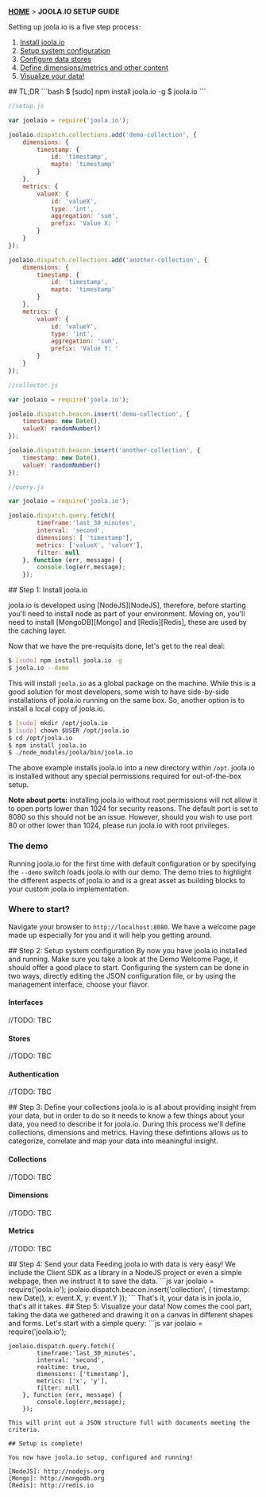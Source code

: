 [**HOME**](Home) > **JOOLA.IO SETUP GUIDE**

Setting up joola.io is a five step process:

1. [Install joola.io](#step1)
2. [Setup system configuration](#step2)
3. [Configure data stores](#step3)
4. [Define dimensions/metrics and other content](#step4)
5. [Visualize your data!](#step5)

<a name="step1" />
## TL;DR
```bash
$ [sudo] npm install joola.io -g
$ joola.io
```

```js
//setup.js

var joolaio = require('joola.io');

joolaio.dispatch.collections.add('demo-collection', {
	dimensions: {
		timestamp: {
			id: 'timestamp',
			mapto: 'timestamp'
		}
	},
	metrics: {
		valueX: {
			id: 'valueX',
			type: 'int',
			aggregation: 'sum',
			prefix: 'Value X: '
		}
	}
});

joolaio.dispatch.collections.add('another-collection', {
	dimensions: {
		timestamp: {
			id: 'timestamp',
			mapto: 'timestamp'
		}
	},
	metrics: {
		valueY: {
			id: 'valueY',
			type: 'int',
			aggregation: 'sum',
			prefix: 'Value Y: '
		}
	}
});
```

```js
//collector.js

var joolaio = require('joola.io');

joolaio.dispatch.beacon.insert('demo-collection', {
	timestamp: new Date(),
	valueX: randomNumber()
});

joolaio.dispatch.beacon.insert('another-collection', {
	timestamp: new Date(),
	valueY: randomNumber()
});
```

```js
//query.js

var joolaio = require('joola.io');

joolaio.dispatch.query.fetch({
		timeframe:'last_30_minutes',
		interval: 'second',
		dimensions: [ 'timestamp'],
		metrics: ['valueX', 'valueY'],
		filter: null
	}, function (err, message) {
		console.log(err,message);
	});
```

<a name="step1" />
## Step 1: Install joola.io

joola.io is developed using [NodeJS][NodeJS], therefore, before starting you'll need to install node as part of your environment.
Moving on, you'll need to install [MongoDB][Mongo] and [Redis][Redis], these are used by the caching layer.

Now that we have the pre-requisits done, let's get to the real deal:
```bash
$ [sudo] npm install joola.io -g
$ joola.io --demo
```

This will install `joola.io` as a global package on the machine. While this is a good solution for most developers, some wish to have side-by-side installations of joola.io running on the same box.
So, another option is to install a local copy of joola.io.
```bash
$ [sudo] mkdir /opt/joola.io
$ [sudo] chown $USER /opt/joola.io
$ cd /opt/joola.io
$ npm install joola.io
$ ./node_modules/joola/bin/joola.io
```

The above example installs joola.io into a new directory within `/opt`. joola.io is installed without any special permissions required for out-of-the-box setup.

**Note about ports:** installing joola.io without root permissions will not allow it to open ports lower than 1024 for security reasons. The default port is set to 8080 so this should not be an issue. However, should you wish to use port 80 or other lower than 1024, please run joola.io with root privileges.

### The demo
Running joola.io for the first time with default configuration or by specifying the `--demo` switch loads joola.io with our demo. The demo tries to highlight the different
aspects of joola.io and is a great asset as building blocks to your custom joola.io implementation.

### Where to start?
Navigate your browser to `http://localhost:8080`. We have a welcome page made up especially for you and it will help you getting around.

<a name="step2" />
## Step 2: Setup system configuration
By now you have joola.io installed and running. Make sure you take a look at the Demo Welcome Page, it should offer a good place to start.
Configuring the system can be done in two ways, directly editing the JSON configuration file, or by using the management interface, choose your flavor.

#### Interfaces
//TODO: TBC

#### Stores
//TODO: TBC

#### Authentication
//TODO: TBC

<a name="step3" />
## Step 3: Define your collections
joola.io is all about providing insight from your data, but in order to do so it needs to know a few things about your data, you need to describe it for joola.io.
During this process we'll define collections, dimensions and metrics. Having these defintions allows us to categorize, correlate and map your data into meaningful insight.

#### Collections
//TODO: TBC

#### Dimensions
//TODO: TBC

#### Metrics
//TODO: TBC

<a name="step4" />
## Step 4: Send your data
Feeding joola.io with data is very easy! We include the Client SDK as a library in a NodeJS project or even a simple webpage, then we instruct it to save the data.
```js
	var joolaio = require('joola.io');
	joolaio.dispatch.beacon.insert('collection', {
		timestamp: new Date(),
		x: event.X,
		y: event.Y
	});
```
That's it, your data is in joola.io, that's all it takes.

<a name="step5" />
## Step 5: Visualize your data!
Now comes the cool part, taking the data we gathered and drawing it on a canvas in different shapes and forms.
Let's start with a simple query:
```js
	var joolaio = require('joola.io');

	joolaio.dispatch.query.fetch({
			timeframe:'last_30_minutes',
			interval: 'second',
			realtime: true,
			dimensions: ['timestamp'],
			metrics: ['x', 'y'],
			filter: null
		}, function (err, message) {
			console.log(err,message);
		});
```
This will print out a JSON structure full with documents meeting the criteria.

## Setup is complete!

You now have joola.io setup, configured and running!

[NodeJS]: http://nodejs.org
[Mongo]: http://mongodb.org
[Redis]: http://redis.io